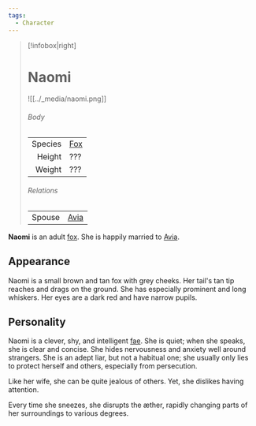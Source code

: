 ```yaml
---
tags:
  - Character
---
```

> [!infobox|right]
> # Naomi
> ![[../_media/naomi.png]]
> ###### Body
> |  |  |
> | ---: | ---- |
> | Species | [Fox](<../Species/Fox.md>) |
> | Height | ??? |
> | Weight | ??? |
> ###### Relations
> |  |  |
> | ---: | ---- |
> | Spouse | [Avia](<./Avia.md>) |

**Naomi** is an adult [fox](<../Species/Fox.md>). She is happily married to [Avia](<./Avia.md>).

## Appearance
Naomi is a small brown and tan fox with grey cheeks. Her tail's tan tip reaches and drags on the ground. She has especially prominent and long whiskers. Her eyes are a dark red and have narrow pupils.

## Personality
Naomi is a clever, shy, and intelligent [fae](<../Fae.md>). She is quiet; when she speaks, she is clear and concise. She hides nervousness and anxiety well around strangers. She is an adept liar, but not a habitual one; she usually only lies to protect herself and others, especially from persecution.

Like her wife, she can be quite jealous of others. Yet, she dislikes having attention.

Every time she sneezes, she disrupts the æther, rapidly changing parts of her surroundings to various degrees.